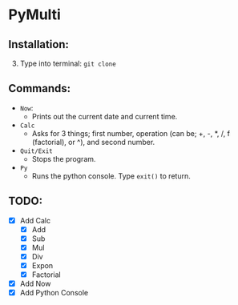 # PyMulti

## Installation:
3. Type into terminal: ```git clone ```

## Commands:

- ```Now```:
  - Prints out the current date and current time.
- ```Calc```
  - Asks for 3 things; first number, operation (can be; +, -, *, /, f (factorial), or ^), and second number.
- ```Quit/Exit```
  - Stops the program.
- ```Py```
  - Runs the python console. Type ```exit()``` to return.


## TODO:

- [x] Add Calc
  - [x] Add
  - [x] Sub
  - [x] Mul
  - [x] Div
  - [x] Expon
  - [x] Factorial
- [x] Add Now
- [x] Add Python Console
